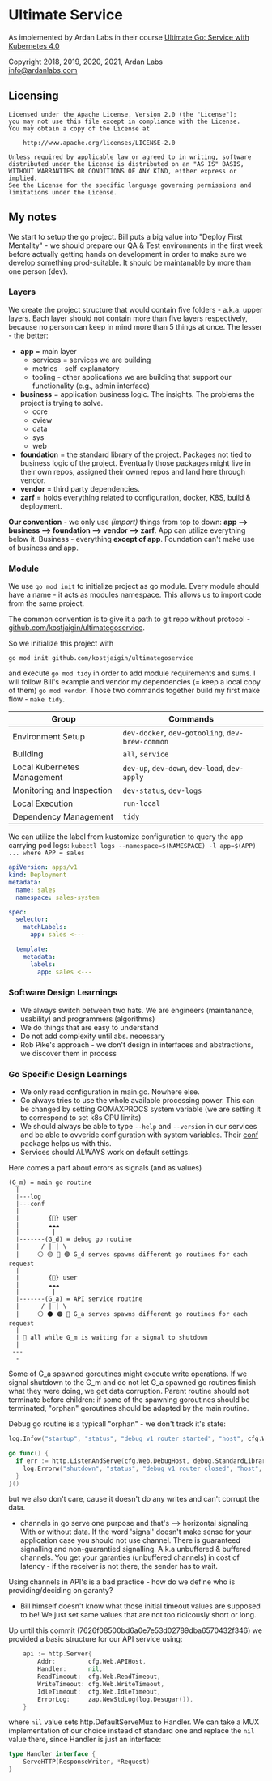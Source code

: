 # Ultimate Service

As implemented by Ardan Labs in their course [Ultimate Go: Service with Kubernetes 4.0](https://github.com/ardanlabs/service/wiki/course-outline)

Copyright 2018, 2019, 2020, 2021, Ardan Labs  
info@ardanlabs.com

## Licensing

```
Licensed under the Apache License, Version 2.0 (the "License");
you may not use this file except in compliance with the License.
You may obtain a copy of the License at

    http://www.apache.org/licenses/LICENSE-2.0

Unless required by applicable law or agreed to in writing, software
distributed under the License is distributed on an "AS IS" BASIS,
WITHOUT WARRANTIES OR CONDITIONS OF ANY KIND, either express or implied.
See the License for the specific language governing permissions and
limitations under the License.
```

## My notes

We start to setup the go project. Bill puts a big value into "Deploy First Mentality" - we should prepare our QA & Test environments in the first week before actually getting hands on development in order to make sure we develop something prod-suitable. It should be maintanable by more than one person (dev).

### Layers

We create the project structure that would contain five folders - a.k.a. upper layers. Each layer should not contain more than five layers respectively, because no person can keep in mind more than 5 things at once. The lesser - the better:

- **app** = main layer
    - services = services we are building
    - metrics - self-explanatory
    - tooling - other applications we are building that support our functionality (e.g., admin interface)
- **business** = application business logic. The insights. The problems the project is trying to solve.
    - core
    - cview
    - data
    - sys
    - web
- **foundation** = the standard library of the project. Packages not tied to business logic of the project. Eventually those packages might live in their own repos, assigned their owned repos and land here through vendor.
- **vendor** = third party dependencies.
- **zarf**  = holds everything related to configuration, docker, K8S, build & deployment.

**Our convention** - we only use *(import)* things from top to down: **app --> business --> foundation --> vendor --> zarf**. App can utilize everything below it. Business - everything **except of app**. Foundation can't make use of business and app. 

### Module

We use `go mod init` to initialize project as go module. Every module should have a name - it acts as modules namespace. This allows us to import code from the same project. 

The common convention is to give it a path to git repo without protocol - [github.com/kostjaigin/ultimategoservice](https://github.com/kostjaigin/ultimategoservice). 

So we initialize this project with
```
go mod init github.com/kostjaigin/ultimategoservice
```

and execute `go mod tidy` in order to add module requirements and sums. I will follow Bill's example and vendor my dependencies (= keep a local copy of them) `go mod vendor`. Those two commands together build my first make flow - `make tidy`.

| Group                     | Commands                  |
|---------------------------|---------------------------|
| Environment Setup         | `dev-docker`, `dev-gotooling`, `dev-brew-common` |
| Building                  | `all`, `service` |
| Local Kubernetes Management | `dev-up`, `dev-down`, `dev-load`, `dev-apply` |
| Monitoring and Inspection | `dev-status`, `dev-logs`             |
| Local Execution           | `run-local`              |
| Dependency Management     | `tidy`                   |

We can utilize the label from kustomize configuration to query the app carrying pod logs:
`kubectl logs --namespace=$(NAMESPACE) -l app=$(APP) ... where APP = sales`

```yaml
apiVersion: apps/v1
kind: Deployment
metadata:
  name: sales
  namespace: sales-system

spec:
  selector:
    matchLabels:
      app: sales <---

  template:
    metadata:
      labels:
        app: sales <---
```

### Software Design Learnings

- We always switch between two hats. We are engineers (maintanance, usability) and programmers (algorithms)
- We do things that are easy to understand
- Do not add complexity until abs. necessary
- Rob Pike's approach - we don't design in interfaces and abstractions, we discover them in process

### Go Specific Design Learnings

- We only read configuration in main.go. Nowhere else.
- Go always tries to use the whole available processing power. This can be changed by setting GOMAXPROCS system variable (we are setting it to correspond to set k8s CPU limits) 
- We should always be able to type `--help` and `--version` in our services and be able to ovveride configuration with system variables. Their [conf](https://pkg.go.dev/github.com/ardanlabs/conf/) package helps us with this.
- Services should ALWAYS work on default settings.

Here comes a part about errors as signals (and as values)
```
(G_m) = main go routine
  |
  |---log
  |---conf
  |
  |        {👤} user
  |        ☁️☁️☁️
  |         |
  |-------(G_d) = debug go routine
  |      / | | \
  |     ⚪ 🟡 🔴 🟣 G_d serves spawns different go routines for each request
  |
  |        {👤} user
  |        ☁️☁️☁️
  |         |
  |-------(G_a) = API service routine
  |      / | | \
  |     ⚪ ⚫ 🟠 🔘 G_a serves spawns different go routines for each request
  |
  | 🔄 all while G_m is waiting for a signal to shutdown
  |
 ---
  -
```
Some of G_a spawned goroutines might execute write operations. If we signal shutdown to the G_m and do not let G_a spawned go routines finish what they were doing, we get data corruption. Parent routine should not terminate before children: if some of the spawning goroutines should be terminated, "orphan" goroutines should be adapted by the main routine. 

Debug go routine is a typicall "orphan" - we don't track it's state:

```go
log.Infow("startup", "status", "debug v1 router started", "host", cfg.Web.DebugHost)

go func() {
  if err := http.ListenAndServe(cfg.Web.DebugHost, debug.StandardLibraryMux()); err != nil {
    log.Errorw("shutdown", "status", "debug v1 router closed", "host", cfg.Web.DebugHost, "ERROR", err)
  }
}()
```

but we also don't care, cause it doesn't do any writes and can't corrupt the data.

- channels in go serve one purpose and that's --> horizontal signaling. With or without data. If the word 'signal' doesn't make sense for your application case you should not use channel. There is guaranteed signalling and non-guarantied signalling. A.k.a unbuffered & buffered channels. You get your garanties (unbuffered channels) in cost of latency - if the receiver is not there, the sender has to wait.

Using channels in API's is a bad practice - how do we define who is providing/deciding on garanty? 

- Bill himself doesn't know what those initial timeout values are supposed to be! We just set same values that are not too ridicously short or long. 

Up until this commit (7626f08500bd6a0e7e53d02789dba6570432f346) we provided a basic structure for our API service using:

```go
	api := http.Server{
		Addr:         cfg.Web.APIHost,
		Handler:      nil,
		ReadTimeout:  cfg.Web.ReadTimeout,
		WriteTimeout: cfg.Web.WriteTimeout,
		IdleTimeout:  cfg.Web.IdleTimeout,
		ErrorLog:     zap.NewStdLog(log.Desugar()),
	}
```
where `nil` value sets http.DefaultServeMux to Handler. We can take a MUX implementation of our choice instead of standard one and replace the `nil` value there, since Handler is just an interface:

```go
type Handler interface {
	ServeHTTP(ResponseWriter, *Request)
}
```
